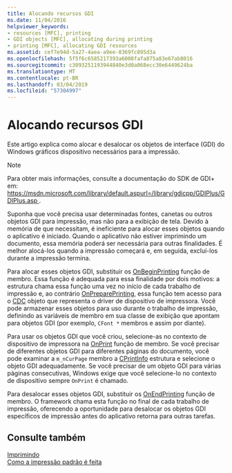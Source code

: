 ```yaml
---
title: Alocando recursos GDI
ms.date: 11/04/2016
helpviewer_keywords:
- resources [MFC], printing
- GDI objects [MFC], allocating during printing
- printing [MFC], allocating GDI resources
ms.assetid: cef7e94d-5a27-4aea-a9ee-8369fc895d3a
ms.openlocfilehash: 5f5f6c6585217393a6008fafa875a83e67ab8016
ms.sourcegitcommit: c3093251193944840e3d0a068ecc30e6449624ba
ms.translationtype: MT
ms.contentlocale: pt-BR
ms.lasthandoff: 03/04/2019
ms.locfileid: "57304997"
---
```

# <a name="allocating-gdi-resources"></a>Alocando recursos GDI

Este artigo explica como alocar e desalocar os objetos de interface (GDI) do Windows gráficos dispositivo necessários para a impressão.

> [!NOTE]
>  Para obter mais informações, consulte a documentação do SDK de GDI+ em: [ https://msdn.microsoft.com/library/default.aspurl=/library/gdicpp/GDIPlus/GDIPlus.asp ](https://msdn.microsoft.com/library/default.aspurl=/library/gdicpp/gdiplus/gdiplus.asp).

Suponha que você precisa usar determinadas fontes, canetas ou outros objetos GDI para impressão, mas não para a exibição de tela. Devido à memória de que necessitam, é ineficiente para alocar esses objetos quando o aplicativo é iniciado. Quando o aplicativo não estiver imprimindo um documento, essa memória poderá ser necessária para outras finalidades. É melhor alocá-los quando a impressão começará e, em seguida, excluí-los durante a impressão termina.

Para alocar esses objetos GDI, substituir os [OnBeginPrinting](../mfc/reference/cview-class.md#onbeginprinting) função de membro. Essa função é adequada para essa finalidade por dois motivos: a estrutura chama essa função uma vez no início de cada trabalho de impressão e, ao contrário [OnPreparePrinting](../mfc/reference/cview-class.md#onprepareprinting), essa função tem acesso para o [CDC](../mfc/reference/cdc-class.md) objeto que representa o driver de dispositivo de impressora. Você pode armazenar esses objetos para uso durante o trabalho de impressão, definindo as variáveis de membro em sua classe de exibição que apontam para objetos GDI (por exemplo, `CFont *` membros e assim por diante).

Para usar os objetos GDI que você criou, selecione-as no contexto de dispositivo de impressora na [OnPrint](../mfc/reference/cview-class.md#onprint) função de membro. Se você precisar de diferentes objetos GDI para diferentes páginas do documento, você pode examinar a `m_nCurPage` membro a [CPrintInfo](../mfc/reference/cprintinfo-structure.md) estrutura e selecione o objeto GDI adequadamente. Se você precisar de um objeto GDI para várias páginas consecutivas, Windows exige que você selecione-lo no contexto de dispositivo sempre `OnPrint` é chamado.

Para desalocar esses objetos GDI, substituir os [OnEndPrinting](../mfc/reference/cview-class.md#onendprinting) função de membro. O framework chama esta função no final de cada trabalho de impressão, oferecendo a oportunidade para desalocar os objetos GDI específicos de impressão antes do aplicativo retorna para outras tarefas.

## <a name="see-also"></a>Consulte também

[Imprimindo](../mfc/printing.md)<br/>
[Como a impressão padrão é feita](../mfc/how-default-printing-is-done.md)
